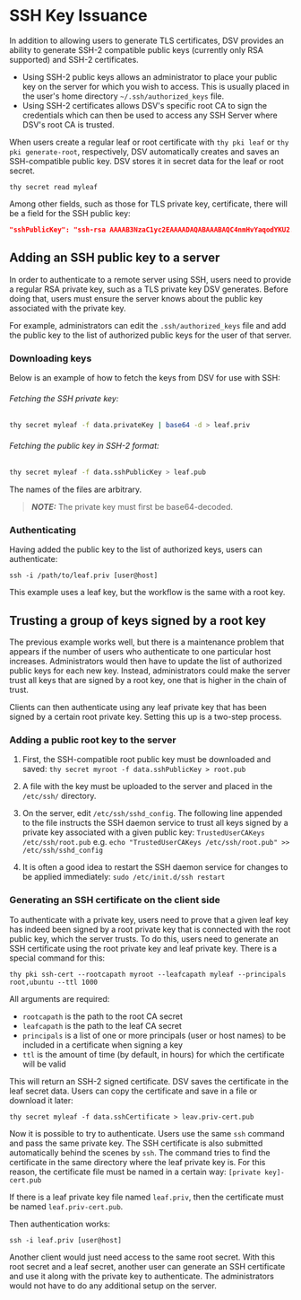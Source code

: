 [title]: # (SSH Keys and Certificates)
[tags]: # (DevOps Secrets Vault,DSV,)
[priority]: # (6710)

# SSH Key Issuance

In addition to allowing users to generate TLS certificates, DSV provides an ability to generate SSH-2 compatible public keys (currently only RSA supported) and SSH-2 certificates.
* Using SSH-2 public keys allows an administrator to place your public key on the server for which you wish to access.  This is usually placed in the user's home directory `~/.ssh/authorized_keys` file.
* Using SSH-2 certificates allows DSV's specific root CA to sign the credentials which can then be used to access any SSH Server where DSV's root CA is trusted.

When users create a regular leaf or root certificate with `thy pki leaf` or `thy pki generate-root`, respectively, DSV
automatically creates and saves an SSH-compatible public key. DSV stores it in secret data for the leaf or root secret.

`thy secret read myleaf`

Among other fields, such as those for TLS private key, certificate, there will be a field for the SSH public key:
 ```json
 "sshPublicKey": "ssh-rsa AAAAB3NzaC1yc2EAAAADAQABAAABAQC4nmHvYaqodYKU2..."
```

## Adding an SSH public key to a server
In order to authenticate to a remote server using SSH, users need to provide a regular RSA private key, such as a TLS private key DSV generates. Before doing that, users must ensure the server knows about the public key associated with the private key.

For example, administrators can edit the `.ssh/authorized_keys` file and add the public key to the list of authorized public keys for the user of that server.

### Downloading keys
Below is an example of how to fetch the keys from DSV for use with SSH:

###### Fetching the SSH private key:
```bash
thy secret myleaf -f data.privateKey | base64 -d > leaf.priv
```
###### Fetching the public key in SSH-2 format:
```bash
thy secret myleaf -f data.sshPublicKey > leaf.pub
```

The names of the files are arbitrary.
> **_NOTE:_** The private key must first be base64-decoded.

### Authenticating
Having added the public key to the list of authorized keys, users can authenticate:

`ssh -i /path/to/leaf.priv [user@host]`

This example uses a leaf key, but the workflow is the same with a root key.

## Trusting a group of keys signed by a root key
The previous example works well, but there is a maintenance problem that appears if the number of users who authenticate to one particular host increases. Administrators would then have to update the list of authorized public keys for each new key. Instead, administrators could make the server trust all keys that are signed by a root key, one that is higher in the chain of trust.

Clients can then authenticate using any leaf private key that has been signed by a certain root private key. Setting this up is a two-step process.

### Adding a public root key to the server
1. First, the SSH-compatible root public key must be downloaded and saved:
`thy secret myroot -f data.sshPublicKey > root.pub`

2. A file with the key must be uploaded to the server and placed in the `/etc/ssh/` directory.

3. On the server, edit `/etc/ssh/sshd_config`. The following line appended to the file instructs the SSH daemon service to trust all keys signed by a private key associated with a given public key: `TrustedUserCAKeys /etc/ssh/root.pub`
e.g. `echo "TrustedUserCAKeys /etc/ssh/root.pub" >> /etc/ssh/sshd_config`

4. It is often a good idea to restart the SSH daemon service for changes to be applied immediately:
`sudo /etc/init.d/ssh restart`

### Generating an SSH certificate on the client side
To authenticate with a private key, users need to prove that a given leaf key has indeed been signed by a root private key that is connected with the root public key, which the server trusts. To do this, users need to generate an SSH certificate using the root private key and leaf private key. There is a special command for this:

`thy pki ssh-cert --rootcapath myroot --leafcapath myleaf --principals root,ubuntu --ttl 1000`

All arguments are required:
- `rootcapath` is the path to the root CA secret
- `leafcapath` is the path to the leaf CA secret
- `principals` is a list of one or more principals (user or host names) to be included in a certificate when signing a key
- `ttl` is the amount of time (by default, in hours) for which the certificate will be valid

This will return an SSH-2 signed certificate. DSV saves the certificate in the leaf secret data. Users can copy the certificate and save in a file or download it later:

`thy secret myleaf -f data.sshCertificate > leav.priv-cert.pub`

Now it is possible to try to authenticate. Users use the same `ssh` command and pass the same private key. The SSH certificate is also submitted automatically behind the scenes by `ssh`. The command tries to find the certificate in the same directory where the leaf private key is. For this reason, the certificate file must be named in a certain way:
`[private key]-cert.pub`

If there is a leaf private key file named `leaf.priv`, then the certificate must be named `leaf.priv-cert.pub`.

Then authentication works:

`ssh -i leaf.priv [user@host]`

Another client would just need access to the same root secret. With this root secret and a leaf secret, another user can generate an SSH certificate and use it along with the private key to authenticate. The administrators would not have to do any additional setup on the server.

